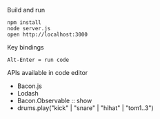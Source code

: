 Build and run

    npm install
    node server.js
    open http://localhost:3000

Key bindings

    Alt-Enter = run code

APIs available in code editor

- Bacon.js
- Lodash
- Bacon.Observable :: show
- drums.play("kick" | "snare" | "hihat" | "tom1..3")

